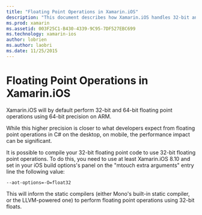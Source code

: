 ```yaml
---
title: "Floating Point Operations in Xamarin.iOS"
description: "This document describes how Xamarin.iOS handles 32-bit and 64-bit precision floating point operations and discusses associated impacts to performance."
ms.prod: xamarin
ms.assetid: 003F25C1-B430-4339-9C95-7DF527EBC699
ms.technology: xamarin-ios
author: lobrien
ms.author: laobri
ms.date: 11/25/2015
---
```


# Floating Point Operations in Xamarin.iOS

Xamarin.iOS will by default perform 32-bit and 64-bit floating point
operations using 64-bit precision on ARM.  

While this higher precision is closer to what developers expect from
floating point operations in C# on the desktop, on mobile, the
performance impact can be significant.

It is possible to compile your 32-bit floating point code to use
32-bit floating point operations.  To do this, you need to use at
least Xamarin.iOS 8.10 and set in your iOS build options's panel on
the "mtouch extra arguments" entry line the following value:

```
--aot-options=-O=float32
```

This will inform the static compilers (either Mono's built-in static
compiler, or the LLVM-powered one) to perform floating point
operations using 32-bit floats.

